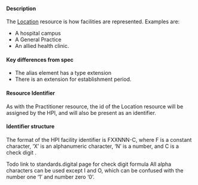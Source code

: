 
#### Description

The <a href="http://hl7.org/fhir/location.html" target="_blank">Location</a> resource is how facilities are represented. Examples are:

*   A hospital campus
*   A General Practice
*   An allied health clinic.


#### Key differences from spec

*   The alias element has a type extension
*   There is an extension for establishment period. 


#### Resource Identifier

As with the Practitioner resource, the id of the Location resource will be assigned by the HPI, and will also be present as an identifier.

#### Identifier structure

The format of the HPI facility identifier is FXXNNN-C, where F is a constant character, ‘X’ is an alphanumeric character, 
‘N’ is a number, and C is a check digit . 

Todo link to standards.digital page for check digit formula
All alpha characters can be used except I and O, which can be confused with the number one ‘1’ and number zero ‘0’.


<!--
#### Identifier systems
There are currently 2 identifier systems that are used in Location resources (others may appear later).

<table>
  <tr>

   <td><strong>System</strong>
   </td>
   <td><strong>Description</strong>
   </td>
  </tr>
  <tr>

   <td>https://standards.digital.health.nz/id/hpi-facility
   </td>
   <td>Represents a facility identifier assigned by the HPI
   </td>
  </tr>
  <tr>

   <td>https://standards.digital.health.nz/id/hpi-legacyfacility
   </td>
   <td>The 4 character legacy facility code assigned by the Ministry of Health to support the legacy National Collections. (New collections use the HPI facility id)
   </td>
  </tr>
</table>

-->
